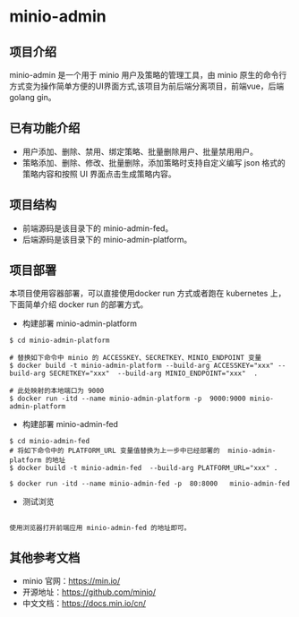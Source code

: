 

# minio-admin

## 项目介绍
minio-admin 是一个用于 minio 用户及策略的管理工具，由 minio 原生的命令行方式变为操作简单方便的UI界面方式,该项目为前后端分离项目，前端vue，后端golang gin。
  
## 已有功能介绍
- 用户添加、删除、禁用、绑定策略、批量删除用户、批量禁用用户。
- 策略添加、删除、修改、批量删除，添加策略时支持自定义编写 json 格式的策略内容和按照 UI 界面点击生成策略内容。


## 项目结构
- 前端源码是该目录下的 minio-admin-fed。
- 后端源码是该目录下的 minio-admin-platform。


## 项目部署
本项目使用容器部署，可以直接使用docker run 方式或者跑在 kubernetes  上，下面简单介绍 docker run 的部署方式。
- 构建部署 minio-admin-platform
```
$ cd minio-admin-platform

# 替换如下命令中 minio 的 ACCESSKEY、SECRETKEY、MINIO_ENDPOINT 变量
$ docker build -t minio-admin-platform --build-arg ACCESSKEY="xxx" --build-arg SECRETKEY="xxx"  --build-arg MINIO_ENDPOINT="xxx"  .

# 此处映射的本地端口为 9000 
$ docker run -itd --name minio-admin-platform -p  9000:9000 minio-admin-platform 
```
- 构建部署  minio-admin-fed
```
$ cd minio-admin-fed
# 将如下命令中的 PLATFORM_URL 变量值替换为上一步中已经部署的  minio-admin-platform 的地址
$ docker build -t minio-admin-fed  --build-arg PLATFORM_URL="xxx" .

$ docker run -itd --name minio-admin-fed -p  80:8000   minio-admin-fed 
```
- 测试浏览
```

使用浏览器打开前端应用 minio-admin-fed 的地址即可。

```

## 其他参考文档

-  minio 官网：https://min.io/
- 开源地址：https://github.com/minio/
- 中文文档：https://docs.min.io/cn/
